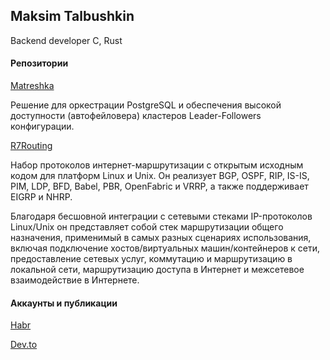 ## Maksim Talbushkin

Backend developer С, Rust

#### Репозитории

[Matreshka](https://github.com/x0fibonacci/Matreshka)</p>

Решение для оркестрации PostgreSQL и обеспечения высокой доступности (автофейловера) кластеров Leader-Followers конфигурации.

[R7Routing](https://github.com/x0fibonacci/R7Routing)</p>

Набор протоколов интернет-маршрутизации с открытым исходным кодом для платформ Linux и Unix. Он реализует BGP, OSPF, RIP, IS-IS, PIM, LDP, BFD, Babel, PBR, OpenFabric и VRRP, а также поддерживает EIGRP и NHRP.

Благодаря бесшовной интеграции с сетевыми стеками IP-протоколов Linux/Unix он представляет собой стек маршрутизации общего назначения, применимый в самых разных сценариях использования, включая подключение хостов/виртуальных машин/контейнеров к сети, предоставление сетевых услуг, коммутацию и маршрутизацию в локальной сети, маршрутизацию доступа в Интернет и межсетевое взаимодействие в Интернете.

#### Аккаунты и публикации

[Habr](https://habr.com/ru/users/x0fibonacci/)

[Dev.to](https://dev.to/x0fibonacci)

